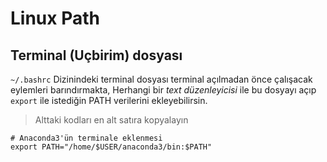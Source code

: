 # Linux Path

## Terminal (Uçbirim) dosyası

`~/.bashrc` Dizinindeki terminal dosyası terminal açılmadan önce çalışacak eylemleri barındırmakta, Herhangi bir *text düzenleyicisi* ile bu dosyayı açıp `export` ile istediğin PATH verilerini ekleyebilirsin.

> Alttaki kodları en alt satıra kopyalayın

```bashrc
# Anaconda3'ün terminale eklenmesi
export PATH="/home/$USER/anaconda3/bin:$PATH"
```



